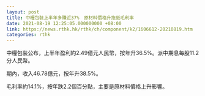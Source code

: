 ```yaml
---
layout: post
title: 中糧包裝上半年多賺近37%　原材料價格升拖低毛利率
date: 2021-08-19 12:25:05.000000000 +08:00
link: https://news.rthk.hk/rthk/ch/component/k2/1606612-20210819.htm
categories: rthk
---
```


中糧包裝公布，上半年盈利約2.49億元人民幣，按年升36.5%。派中期息每股11.2分人民幣。

期內，收入46.78億元，按年升38.5%。

毛利率約14.1%，按年跌2.2個百分點，主要是原材料價格上升影響。
